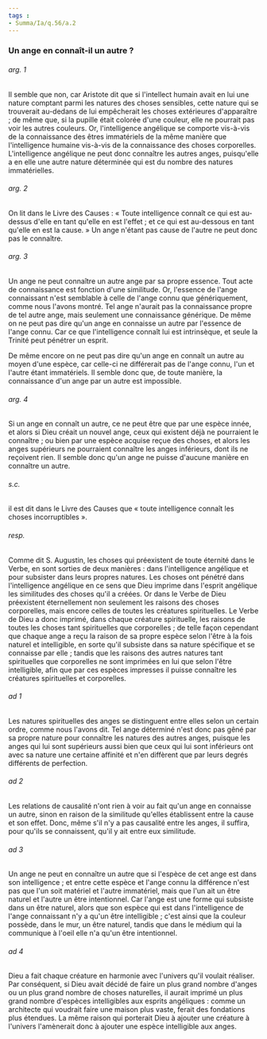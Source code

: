 ```yaml
---
tags : 
- Summa/Ia/q.56/a.2
---
```


### Un ange en connaît-il un autre ?

###### arg. 1
Il semble que non, car Aristote dit que si l'intellect humain avait en lui une nature comptant parmi les natures des choses sensibles, cette nature qui se trouverait au-dedans de lui empêcherait les choses extérieures d'apparaître ; de même que, si la pupille était colorée d'une couleur, elle ne pourrait pas voir les autres couleurs. Or, l'intelligence angélique se comporte vis-à-vis de la connaissance des êtres immatériels de la même manière que l'intelligence humaine vis-à-vis de la connaissance des choses corporelles. L'intelligence angélique ne peut donc connaître les autres anges, puisqu'elle a en elle une autre nature déterminée qui est du nombre des natures immatérielles. 

###### arg. 2
On lit dans le Livre des Causes : « Toute intelligence connaît ce qui est au-dessus d'elle en tant qu'elle en est l'effet ; et ce qui est au-dessous en tant qu'elle en est la cause. » Un ange n'étant pas cause de l'autre ne peut donc pas le connaître. 

###### arg. 3
Un ange ne peut connaître un autre ange par sa propre essence. Tout acte de connaissance est fonction d'une similitude. Or, l'essence de l'ange connaissant n'est semblable à celle de l'ange connu que génériquement, comme nous l'avons montré. Tel ange n'aurait pas la connaissance propre de tel autre ange, mais seulement une connaissance générique. De même on ne peut pas dire qu'un ange en connaisse un autre par l'essence de l'ange connu. Car ce que l'intelligence connaît lui est intrinsèque, et seule la Trinité peut pénétrer un esprit. 

De même encore on ne peut pas dire qu'un ange en connaît un autre au moyen d'une espèce, car celle-ci ne différerait pas de l'ange connu, l'un et l'autre étant immatériels. Il semble donc que, de toute manière, la connaissance d'un ange par un autre est impossible. 

###### arg. 4
Si un ange en connaît un autre, ce ne peut être que par une espèce innée, et alors si Dieu créait un nouvel ange, ceux qui existent déjà ne pourraient le connaître ; ou bien par une espèce acquise reçue des choses, et alors les anges supérieurs ne pourraient connaître les anges inférieurs, dont ils ne reçoivent rien. Il semble donc qu'un ange ne puisse d'aucune manière en connaître un autre. 

###### s.c.
il est dit dans le Livre des Causes que « toute intelligence connaît les choses incorruptibles ». 

###### resp.
Comme dit S. Augustin, les choses qui préexistent de toute éternité dans le Verbe, en sont sorties de deux manières : dans l'intelligence angélique et pour subsister dans leurs propres natures. Les choses ont pénétré dans l'intelligence angélique en ce sens que Dieu imprime dans l'esprit angélique les similitudes des choses qu'il a créées. Or dans le Verbe de Dieu préexistent éternellement non seulement les raisons des choses corporelles, mais encore celles de toutes les créatures spirituelles. Le Verbe de Dieu a donc imprimé, dans chaque créature spirituelle, les raisons de toutes les choses tant spirituelles que corporelles ; de telle façon cependant que chaque ange a reçu la raison de sa propre espèce selon l'être à la fois naturel et intelligible, en sorte qu'il subsiste dans sa nature spécifique et se connaisse par elle ; tandis que les raisons des autres natures tant spirituelles que corporelles ne sont imprimées en lui que selon l'être intelligible, afin que par ces espèces impresses il puisse connaître les créatures spirituelles et corporelles. 

###### ad 1
Les natures spirituelles des anges se distinguent entre elles selon un certain ordre, comme nous l'avons dit. Tel ange déterminé n'est donc pas gêné par sa propre nature pour connaître les natures des autres anges, puisque les anges qui lui sont supérieurs aussi bien que ceux qui lui sont inférieurs ont avec sa nature une certaine affinité et n'en diffèrent que par leurs degrés différents de perfection. 

###### ad 2
Les relations de causalité n'ont rien à voir au fait qu'un ange en connaisse un autre, sinon en raison de la similitude qu'elles établissent entre la cause et son effet. Donc, même s'il n'y a pas causalité entre les anges, il suffira, pour qu'ils se connaissent, qu'il y ait entre eux similitude. 

###### ad 3
Un ange ne peut en connaître un autre que si l'espèce de cet ange est dans son intelligence ; et entre cette espèce et l'ange connu la différence n'est pas que l'un soit matériel et l'autre immatériel, mais que l'un ait un être naturel et l'autre un être intentionnel. Car l'ange est une forme qui subsiste dans un être naturel, alors que son espèce qui est dans l'intelligence de l'ange connaissant n'y a qu'un être intelligible ; c'est ainsi que la couleur possède, dans le mur, un être naturel, tandis que dans le médium qui la communique à l'oeil elle n'a qu'un être intentionnel. 

###### ad 4
Dieu a fait chaque créature en harmonie avec l'univers qu'il voulait réaliser. Par conséquent, si Dieu avait décidé de faire un plus grand nombre d'anges ou un plus grand nombre de choses naturelles, il aurait imprimé un plus grand nombre d'espèces intelligibles aux esprits angéliques : comme un architecte qui voudrait faire une maison plus vaste, ferait des fondations plus étendues. La même raison qui porterait Dieu à ajouter une créature à l'univers l'amènerait donc à ajouter une espèce intelligible aux anges. 



